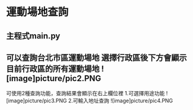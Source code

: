 # 運動場地查詢
## 主程式main.py
可以查詢台北市區運動場地
選擇行政區後下方會顯示目前行政區的所有運動場地
![image]picture/pic2.PNG
---
可使用2種查詢功能，查詢結果會顯示在右上欄位裡
1.可選擇用途功能
![image]picture/pic3.PNG
2.可輸入地址查詢
![image]picture/pic4.PNG